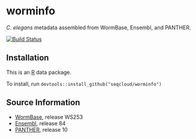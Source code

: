 # worminfo
*C. elegans* metadata assembled from WormBase, Ensembl, and PANTHER.

[![Build Status](https://travis-ci.org/seqcloud/worminfo.svg?branch=master)](https://travis-ci.org/seqcloud/worminfo)

## Installation

This is an [R](https://www.r-project.org) data package.

To install, run `devtools::install_github("seqcloud/worminfo")`

## Source Information

* [WormBase](http://www.wormbase.org), release WS253
* [Ensembl](http://www.ensembl.org/Caenorhabditis_elegans/Info/Index), release 84
* [PANTHER](http://pantherdb.org), release 10
